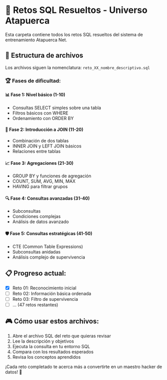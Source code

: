 # 🎯 Retos SQL Resueltos - Universo Atapuerca

Esta carpeta contiene todos los retos SQL resueltos del sistema de entrenamiento Atapuerca Net.

## 📁 Estructura de archivos

Los archivos siguen la nomenclatura: `reto_XX_nombre_descriptivo.sql`

### 🏆 Fases de dificultad:

#### 📊 **Fase 1: Nivel básico (1-10)**
- Consultas SELECT simples sobre una tabla
- Filtros básicos con WHERE
- Ordenamiento con ORDER BY

#### 🔗 **Fase 2: Introducción a JOIN (11-20)**
- Combinación de dos tablas
- INNER JOIN y LEFT JOIN básicos
- Relaciones entre tablas

#### 📈 **Fase 3: Agregaciones (21-30)**
- GROUP BY y funciones de agregación
- COUNT, SUM, AVG, MIN, MAX
- HAVING para filtrar grupos

#### 🔍 **Fase 4: Consultas avanzadas (31-40)**
- Subconsultas
- Condiciones complejas
- Análisis de datos avanzado

#### 🛡️ **Fase 5: Consultas estratégicas (41-50)**
- CTE (Common Table Expressions)
- Subconsultas anidadas
- Análisis complejo de supervivencia

## 📋 Progreso actual:

- [x] Reto 01: Reconocimiento inicial
- [ ] Reto 02: Información básica ordenada
- [ ] Reto 03: Filtro de supervivencia
- [ ] ... (47 retos restantes)

## 🎮 Cómo usar estos archivos:

1. Abre el archivo SQL del reto que quieras revisar
2. Lee la descripción y objetivos
3. Ejecuta la consulta en tu entorno SQL
4. Compara con los resultados esperados
5. Revisa los conceptos aprendidos

¡Cada reto completado te acerca más a convertirte en un maestro hacker de datos! 🚀
